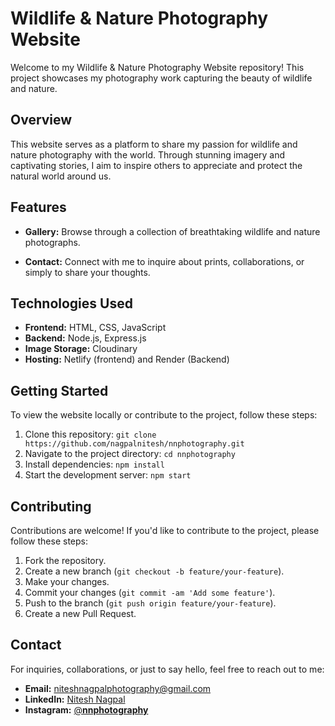 # Wildlife & Nature Photography Website

Welcome to my Wildlife & Nature Photography Website repository! This project showcases my photography work capturing the beauty of wildlife and nature.

## Overview

This website serves as a platform to share my passion for wildlife and nature photography with the world. Through stunning imagery and captivating stories, I aim to inspire others to appreciate and protect the natural world around us.

## Features

- **Gallery:** Browse through a collection of breathtaking wildlife and nature photographs.
<!--- **Blog:** Dive into articles and stories behind the photographs, conservation efforts, and photography tips. --->
- **Contact:** Connect with me to inquire about prints, collaborations, or simply to share your thoughts.

## Technologies Used

- **Frontend:** HTML, CSS, JavaScript
- **Backend:** Node.js, Express.js
- **Image Storage:** Cloudinary
- **Hosting:** Netlify (frontend) and Render (Backend)

## Getting Started

To view the website locally or contribute to the project, follow these steps:

1. Clone this repository: `git clone https://github.com/nagpalnitesh/nnphotography.git`
2. Navigate to the project directory: `cd nnphotography`
3. Install dependencies: `npm install`
4. Start the development server: `npm start`

## Contributing

Contributions are welcome! If you'd like to contribute to the project, please follow these steps:

1. Fork the repository.
2. Create a new branch (`git checkout -b feature/your-feature`).
3. Make your changes.
4. Commit your changes (`git commit -am 'Add some feature'`).
5. Push to the branch (`git push origin feature/your-feature`).
6. Create a new Pull Request.

## Contact

For inquiries, collaborations, or just to say hello, feel free to reach out to me:

- **Email:** [niteshnagpalphotography@gmail.com](mailto:niteshnagpalphotography@gmail.com)
- **LinkedIn:** [Nitesh Nagpal](https://www.linkedin.com/in/nagpalnitesh/)
- **Instagram:** [@__nnphotography__](https://www.instagram.com/__nnphotography__/)


